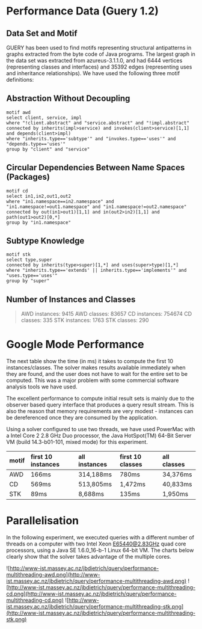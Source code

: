 # Performance Data (Guery 1.2) #

## Data Set and Motif ##

GUERY has been used to find motifs representing structural antipatterns in graphs extracted from the byte code of Java programs. The largest graph in the data set was extracted from azureus-3.1.1.0, and had 6444 vertices (representing classes and interfaces) and 35392 edges (representing uses and inheritance relationships). We have used the following three motif definitions:

## Abstraction Without Decoupling ##

```
motif awd
select client, service, impl
where "!client.abstract" and "service.abstract" and "!impl.abstract"
connected by inherits(impl>service) and invokes(client>service)[1,1] and depends(client>impl)
where "inherits.type=='subtype'" and "invokes.type=='uses'" and "depends.type=='uses'"
group by "client" and "service"
```

## Circular Dependencies Between Name Spaces (Packages) ##

```
motif cd
select in1,in2,out1,out2
where "in1.namespace==in2.namespace" and "in1.namespace!=out1.namespace" and "in1.namespace!=out2.namespace"
connected by out(in1>out1)[1,1] and in(out2>in2)[1,1] and path(out1>out2)[0,*]
group by "in1.namespace"
```

## Subtype Knowledge ##

```
motif stk
select type,super
connected by inherits(type>super)[1,*] and uses(super>type)[1,*]
where "inherits.type=='extends' || inherits.type=='implements'" and "uses.type=='uses'"
group by "super"
```

## Number of Instances and Classes ##

> AWD instances: 9415
> AWD classes: 83657
> CD instances: 754674
> CD classes: 335
> STK instances: 1763
> STK classes: 290

# Google Mode Performance #

The next table show the time (in ms) it takes to compute the first 10 instances/classes. The solver makes results available immediately when they are found, and the user does not have to wait for the entire set to be computed. This was a major problem with some commercial software analysis tools we have used.

The excellent performance to compute initial result sets is mainly due to the observer based query interface that produces a query result stream. This is also the reason that memory requirements are very modest - instances can be dereferenced once they are consumed by the application.

Using a solver configured to use two threads, we have used PowerMac with a Intel Core 2 2.8 GHz Duo processor, the Java HotSpot(TM) 64-Bit Server VM (build 14.3-b01-101, mixed mode) for this experiment.

|**motif**|**first 10 instances**| **all instances**|**first 10 classes**|**all classes**|
|:--------|:---------------------|:-----------------|:-------------------|:--------------|
|AWD      |166ms                 | 314,188ms        | 780ms              |34,376ms       |
|CD	      | 569ms	               | 513,805ms	       | 1,472ms	           |40,833ms       |
|STK	     |89ms	                    | 8,688ms	         | 135ms	               | 1,950ms       |

# Parallelisation #

In the following experiment, we executed queries with a different number of threads on a computer with two Intel Xeon E65440@2.83GHz quad core processors, using a  Java SE 1.6.0\_16-b-1 Linux 64-bit VM. The charts below clearly show that the solver takes advantage of the multiple cores.

![http://www-ist.massey.ac.nz/jbdietrich/query/performance-multithreading-awd.png](http://www-ist.massey.ac.nz/jbdietrich/query/performance-multithreading-awd.png)
![http://www-ist.massey.ac.nz/jbdietrich/query/performance-multithreading-cd.png](http://www-ist.massey.ac.nz/jbdietrich/query/performance-multithreading-cd.png)
![http://www-ist.massey.ac.nz/jbdietrich/query/performance-multithreading-stk.png](http://www-ist.massey.ac.nz/jbdietrich/query/performance-multithreading-stk.png)